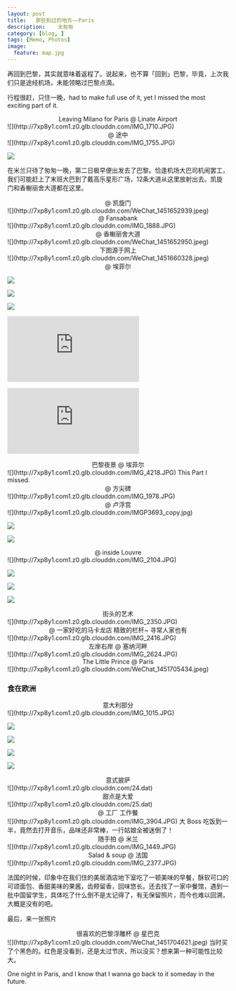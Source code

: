 ```yaml
---
layout: post  
title:   那些到过的地方——Paris
description:    太匆匆
category: [blog, ]  
tags: [Memo, Photos]  
image:
  feature: map.jpg
---
```


再回到巴黎，其实就意味着返程了。说起来，也不算「回到」巴黎，毕竟，上次我们只是途经机场，未能领略过巴黎点滴。

行程很赶，只住一晚，had to make full use of it, yet I missed the most exciting part of it.

<center> Leaving Milano for Paris @ Linate Airport </center>
![](http://7xp8y1.com1.z0.glb.clouddn.com/IMG_1710.JPG)

<center> @ 途中 </center>
![](http://7xp8y1.com1.z0.glb.clouddn.com/IMG_1755.JPG)

![](http://7xp8y1.com1.z0.glb.clouddn.com/IMG_1780.JPG)


在米兰只待了匆匆一晚，第二日极早便出发去了巴黎。恰逢机场大巴司机闹罢工，我们可能赶上了末班大巴到了戴高乐星形广场，12条大道从这里放射出去。凯旋门和香榭丽舍大道都在这里。

<center> @ 凯旋门 </center> 
![](http://7xp8y1.com1.z0.glb.clouddn.com/WeChat_1451652939.jpeg)

<center> @ Fansabank </center> 
![](http://7xp8y1.com1.z0.glb.clouddn.com/IMG_1888.JPG)

<center> @ 香榭丽舍大道 </center> 
![](http://7xp8y1.com1.z0.glb.clouddn.com/WeChat_1451652950.jpeg)

<center> 下图源于网上 </center> 
![](http://7xp8y1.com1.z0.glb.clouddn.com/WeChat_1451660328.jpeg)

<center> @ 埃菲尔 </center> 

![](http://7xp8y1.com1.z0.glb.clouddn.com/IMG_4238.JPG)

![](http://7xp8y1.com1.z0.glb.clouddn.com/IMG_4214.JPG)

![](http://7xp8y1.com1.z0.glb.clouddn.com/IMG_5315.JPG)

![](http://7xp8y1.com1.z0.glb.clouddn.com/3.dat)

![](http://7xp8y1.com1.z0.glb.clouddn.com/2.dat)

<center> 巴黎夜景 @ 埃菲尔 </center>
![](http://7xp8y1.com1.z0.glb.clouddn.com/IMG_4218.JPG)
This Part I missed.

<center> @ 方尖碑 </center>
![](http://7xp8y1.com1.z0.glb.clouddn.com/IMG_1978.JPG)

<center> @ 卢浮宫 </center> 
![](http://7xp8y1.com1.z0.glb.clouddn.com/IMGP3693_copy.jpg)

![](http://7xp8y1.com1.z0.glb.clouddn.com/IMGP3725.JPG)

![](http://7xp8y1.com1.z0.glb.clouddn.com/IMG_2075.JPG)

<center> @ inside Louvre </center>
![](http://7xp8y1.com1.z0.glb.clouddn.com/IMG_2104.JPG)

![](http://7xp8y1.com1.z0.glb.clouddn.com/IMG_2229.JPG)

![](http://7xp8y1.com1.z0.glb.clouddn.com/IMG_2292.JPG)

![](http://7xp8y1.com1.z0.glb.clouddn.com/WeChat_1451705423.jpeg)

<center> 街头的艺术 </center>
![](http://7xp8y1.com1.z0.glb.clouddn.com/IMG_2350.JPG)

<center> @ 一家好吃的马卡龙店 精致的栏杆~ 寻常人家也有 </center>
![](http://7xp8y1.com1.z0.glb.clouddn.com/IMG_2416.JPG)

<center> 左岸右岸 @ 塞纳河畔 </center>
![](http://7xp8y1.com1.z0.glb.clouddn.com/IMG_2624.JPG)

<center> The Little Prince @ Paris </center>
![](http://7xp8y1.com1.z0.glb.clouddn.com/WeChat_1451705434.jpeg)

### 食在欧洲
<center> 意大利部分 </center>
![](http://7xp8y1.com1.z0.glb.clouddn.com/IMG_1015.JPG)

![](http://7xp8y1.com1.z0.glb.clouddn.com/WeChat_1451652943.jpeg)

![](http://7xp8y1.com1.z0.glb.clouddn.com/WeChat_1451652944.jpeg)

![](http://7xp8y1.com1.z0.glb.clouddn.com/WeChat_1451652945.jpeg)

![](http://7xp8y1.com1.z0.glb.clouddn.com/WeChat_1451652946.jpeg)

<center> 意式披萨 </center>
![](http://7xp8y1.com1.z0.glb.clouddn.com/24.dat)

<center> 甜点是大爱 </center>
![](http://7xp8y1.com1.z0.glb.clouddn.com/25.dat)

<center> @ 工厂 工作餐</center>
![](http://7xp8y1.com1.z0.glb.clouddn.com/IMG_3904.JPG)
大 Boss 吃饭到一半，竟然去打开音乐，品味还非常棒，一行姑娘全被迷倒了！
<center> 随手拍 @ 米兰</center>
![](http://7xp8y1.com1.z0.glb.clouddn.com/IMG_1449.JPG)

<center> Salad & soup @ 法国 </center>
![](http://7xp8y1.com1.z0.glb.clouddn.com/IMG_2377.JPG)

法国的时候，印象中在我们住的美居酒店地下室吃了一顿美味的早餐，酥软可口的可颂面包、香甜美味的果酱，齿颊留香，回味悠长。还去找了一家中餐馆，遇到一批中国留学生，具体吃了什么倒不是太记得了，有无保留照片，而今也难以回溯，大概是没有的吧。

最后，来一张照片
<center> 很喜欢的巴黎浮雕杯 @ 星巴克 </center>
![](http://7xp8y1.com1.z0.glb.clouddn.com/WeChat_1451704621.jpeg)
当时买了个黑色的。红色是没看到，还是太过节庆，所以没买？想来第一种可能性比较大。

One night in Paris, and I know that I wanna go back to it someday in the future. 
